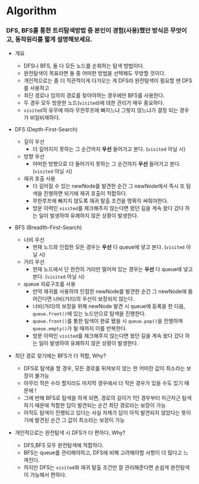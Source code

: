 # Algorithm

### DFS, BFS를 통한 트리탐색방법 중 본인이 경험(사용)했던 방식은 무엇이고, 동작원리를 짧게 설명해보세요.

- 개요
    - DFS나 BFS, 둘 다 모든 노드를 순회하는 탐색 방법이다.
    - 완전탐색이 목표라면 둘 중 어떠한 방법을 선택해도 무방할 것이다.
    - 개인적으로는 좀 더 직관적이게 다가오는 게 DFS라 완전탐색이 필요할 땐 DFS를 사용하고
    - 최단 경로나 임의의 경로를 찾아야하는 경우에만 BFS를 사용한다.
    - 두 경우 모두 방문한 노드(`visited`)에 대한 관리가 매우 중요하다. 
    - `visited`의 유무에 따라 무한루프에 빠지느냐 그렇지 않느냐가 결정 되는 경우가 비일비재하다.
    
- DFS (Depth-First-Search)
    - 깊이 우선
        - 더 깊어지지 못하는 그 순간까지 **우선** 들어가고 본다. (`visited` 아닐 시)
    - 방향 우선
        - 어떠한 방향으로 더 들어가지 못하는 그 순간까지 **우선** 들어가고 본다. (`visited` 아닐 시)
    - 재귀 호출 사용
        - 더 깊어질 수 있는 newNode를 발견한 순간 그 newNode에서 즉시 또 탐색을 진행하면 되기에 재귀 호출이 적합하다.
        - 무한루프에 빠지지 않도록 재귀 탈출 조건을 명확히 써줘야한다.
        - 방문 이력인 `visited`를 체크해주지 않는다면 왔던 길을 계속 왔다 갔다 하는 일이 발생하여 유쾌하지 않은 상황이 발생한다.
        
- BFS (Breadth-First-Search)
    - 너비 우선
        - 현재 노드와 인접한 모든 경우는 **우선** 다 queue에 넣고 본다. (`visited` 아닐 시)
    - 거리 우선
        - 현재 노드에서 단 한칸의 거리만 떨어져 있는 경우는 **우선** 다 queue에 넣고 본다. (`visited` 아닐 시)
    - queue 자료구조를 사용
        - 만약 재귀를 사용하여 인접한 newNode를 발견한 순간 그 newNode에 들어간다면 너비(거리)의 우선이 보장되지 않는다.
        - 너비(거리)의 보장을 위해 newNode 발견 시 queue에 등록을 한 다음, `queue.front()`에 있는 노드만으로 탐색을 진행한다.
        - `queue.front()`를 통한 탐색이 완료 됐을 시 `queue.pop()`을 진행하며 `queue.empty()`가 될 때까지 이를 반복한다.
        - 방문 이력인 `visited`를 체크해주지 않는다면 왔던 길을 계속 왔다 갔다 하는 일이 발생하여 유쾌하지 않은 상황이 발생한다.
        
- 최단 경로 찾기에는 BFS가 더 적합, Why?
    - DFS로 탐색을 할 경우, 모든 경로를 뒤져보지 않는 한 어떠한 값이 최소라는 보장이 불가능
    - 아무리 작은 수라 할지라도 마지막 경우에서 더 작은 경우가 있을 수도 있기 때문에 !
    - 그에 반해 BFS로 탐색을 하게 되면, 경로의 길이가 1인 경우부터 차근차근 탐색하기 때문에 적합한 답이 발견되는 순간 최단 경로라는 보장이 가능
    - 아직도 탐색이 진행되고 있다는 사실 자체가 답이 아직 발견되지 않았다는 뜻이기에 발견된 순간 그 값이 최소라는 보장이 가능
    
- 개인적으로는 완전탐색 시 DFS가 더 편하다, Why?
    - DFS,BFS 모두 완전탐색에 적합하다.
    - BFS는 queue를 관리해야하고, DFS에 비해 고려해야할 사항이 더 많다고 느껴진다.
    - 하지만 DFS는 `visited`와 재귀 탈출 조건만 잘 관리해준다면 손쉽게 완전탐색이 가능해서 편하다.